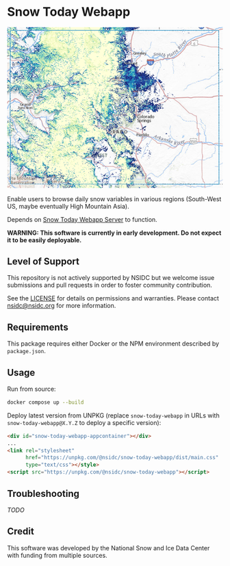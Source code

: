 # Snow Today Webapp

![Snow Today screenshot](doc/_images/snow-today-screenshot.png)

Enable users to browse daily snow variables in various regions (South-West US, maybe
eventually High Mountain Asia).

Depends on [Snow Today Webapp Server](https://github.com/nsidc/snow-today-webapp-server)
to function.

**WARNING: This software is currently in early development. Do not expect it to be
easily deployable.**


## Level of Support

This repository is not actively supported by NSIDC but we welcome issue submissions and
pull requests in order to foster community contribution.

See the [LICENSE](LICENSE) for details on permissions and warranties. Please contact
nsidc@nsidc.org for more information.


## Requirements

This package requires either Docker or the NPM environment described by `package.json`.


## Usage

Run from source:

```bash
docker compose up --build
```

Deploy latest version from UNPKG (replace `snow-today-webapp` in URLs with
`snow-today-webapp@X.Y.Z` to deploy a specific version):

```html
<div id="snow-today-webapp-appcontainer"></div>
...
<link rel="stylesheet"
      href="https://unpkg.com/@nsidc/snow-today-webapp/dist/main.css"
      type="text/css"></style>
<script src="https://unpkg.com/@nsidc/snow-today-webapp"></script>
```


## Troubleshooting

*TODO*


## Credit

This software was developed by the National Snow and Ice Data Center with funding from
multiple sources.
